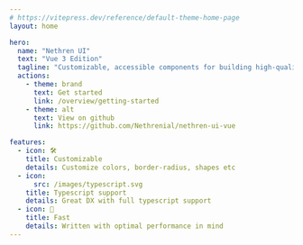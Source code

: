 ```yaml
---
# https://vitepress.dev/reference/default-theme-home-page
layout: home

hero:
  name: "Nethren UI"
  text: "Vue 3 Edition"
  tagline: "Customizable, accessible components for building high‑quality user interfaces in Vue 3."
  actions:
    - theme: brand
      text: Get started
      link: /overview/getting-started
    - theme: alt
      text: View on github
      link: https://github.com/Nethrenial/nethren-ui-vue

features:
  - icon: 🛠️
    title: Customizable
    details: Customize colors, border-radius, shapes etc
  - icon:
      src: /images/typescript.svg
    title: Typescript support
    details: Great DX with full typescript support
  - icon: 🚀
    title: Fast
    details: Written with optimal performance in mind
---
```


